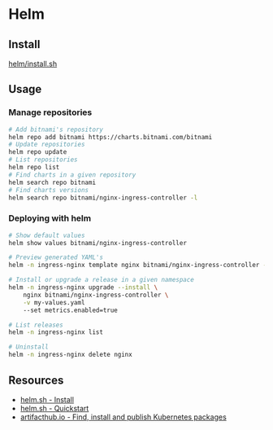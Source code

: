 # Helm

## Install

[helm/install.sh](install.sh)

## Usage

### Manage repositories

```bash
# Add bitnami's repository
helm repo add bitnami https://charts.bitnami.com/bitnami
# Update repositories
helm repo update
# List repositories
helm repo list
# Find charts in a given repository
helm search repo bitnami
# Find charts versions
helm search repo bitnami/nginx-ingress-controller -l
```

### Deploying with helm

```bash
# Show default values
helm show values bitnami/nginx-ingress-controller

# Preview generated YAML's
helm -n ingress-nginx template nginx bitnami/nginx-ingress-controller --set metrics.enabled=true

# Install or upgrade a release in a given namespace
helm -n ingress-nginx upgrade --install \
    nginx bitnami/nginx-ingress-controller \
    -v my-values.yaml
    --set metrics.enabled=true

# List releases
helm -n ingress-nginx list

# Uninstall
helm -n ingress-nginx delete nginx
```

## Resources

* [helm.sh - Install](https://helm.sh/docs/intro/install/)
* [helm.sh - Quickstart](https://helm.sh/docs/intro/quickstart/)
* [artifacthub.io - Find, install and publish Kubernetes packages](https://artifacthub.io/)


